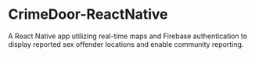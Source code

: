 # CrimeDoor-ReactNative
A React Native app utilizing real-time maps and Firebase authentication to display reported sex offender locations and enable community reporting.
